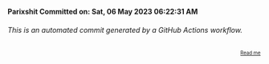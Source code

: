 **Parixshit Committed on: Sat, 06 May 2023 06:22:31 AM** <!-- cce806f7-bde0-4778-95d5-2761be88f6f3 -->

###### This is an automated commit generated by a GitHub Actions workflow.

<div align="right"><sub><sup><a href="https://github.com/Parixshit/AutoCommit.git">Read me</a></sup></sub></div>
